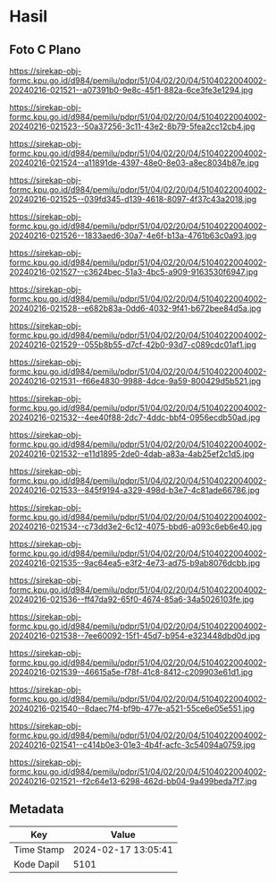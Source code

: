 # Hasil

## Foto C Plano

https://sirekap-obj-formc.kpu.go.id/d984/pemilu/pdpr/51/04/02/20/04/5104022004002-20240216-021521--a07391b0-9e8c-45f1-882a-6ce3fe3e1294.jpg

https://sirekap-obj-formc.kpu.go.id/d984/pemilu/pdpr/51/04/02/20/04/5104022004002-20240216-021523--50a37256-3c11-43e2-8b79-5fea2cc12cb4.jpg

https://sirekap-obj-formc.kpu.go.id/d984/pemilu/pdpr/51/04/02/20/04/5104022004002-20240216-021524--a11891de-4397-48e0-8e03-a8ec8034b87e.jpg

https://sirekap-obj-formc.kpu.go.id/d984/pemilu/pdpr/51/04/02/20/04/5104022004002-20240216-021525--039fd345-d139-4618-8097-4f37c43a2018.jpg

https://sirekap-obj-formc.kpu.go.id/d984/pemilu/pdpr/51/04/02/20/04/5104022004002-20240216-021526--1833aed6-30a7-4e6f-b13a-4761b63c0a93.jpg

https://sirekap-obj-formc.kpu.go.id/d984/pemilu/pdpr/51/04/02/20/04/5104022004002-20240216-021527--c3624bec-51a3-4bc5-a909-9163530f6947.jpg

https://sirekap-obj-formc.kpu.go.id/d984/pemilu/pdpr/51/04/02/20/04/5104022004002-20240216-021528--e682b83a-0dd6-4032-9f41-b672bee84d5a.jpg

https://sirekap-obj-formc.kpu.go.id/d984/pemilu/pdpr/51/04/02/20/04/5104022004002-20240216-021529--055b8b55-d7cf-42b0-93d7-c089cdc01af1.jpg

https://sirekap-obj-formc.kpu.go.id/d984/pemilu/pdpr/51/04/02/20/04/5104022004002-20240216-021531--f66e4830-9988-4dce-9a59-800429d5b521.jpg

https://sirekap-obj-formc.kpu.go.id/d984/pemilu/pdpr/51/04/02/20/04/5104022004002-20240216-021532--4ee40f88-2dc7-4ddc-bbf4-0956ecdb50ad.jpg

https://sirekap-obj-formc.kpu.go.id/d984/pemilu/pdpr/51/04/02/20/04/5104022004002-20240216-021532--e11d1895-2de0-4dab-a83a-4ab25ef2c1d5.jpg

https://sirekap-obj-formc.kpu.go.id/d984/pemilu/pdpr/51/04/02/20/04/5104022004002-20240216-021533--845f9194-a329-498d-b3e7-4c81ade66786.jpg

https://sirekap-obj-formc.kpu.go.id/d984/pemilu/pdpr/51/04/02/20/04/5104022004002-20240216-021534--c73dd3e2-6c12-4075-bbd6-a093c6eb6e40.jpg

https://sirekap-obj-formc.kpu.go.id/d984/pemilu/pdpr/51/04/02/20/04/5104022004002-20240216-021535--9ac64ea5-e3f2-4e73-ad75-b9ab8076dcbb.jpg

https://sirekap-obj-formc.kpu.go.id/d984/pemilu/pdpr/51/04/02/20/04/5104022004002-20240216-021536--ff47da92-65f0-4674-85a6-34a5026103fe.jpg

https://sirekap-obj-formc.kpu.go.id/d984/pemilu/pdpr/51/04/02/20/04/5104022004002-20240216-021538--7ee60092-15f1-45d7-b954-e323448dbd0d.jpg

https://sirekap-obj-formc.kpu.go.id/d984/pemilu/pdpr/51/04/02/20/04/5104022004002-20240216-021539--46615a5e-f78f-41c8-8412-c209903e61d1.jpg

https://sirekap-obj-formc.kpu.go.id/d984/pemilu/pdpr/51/04/02/20/04/5104022004002-20240216-021540--8daec7f4-bf9b-477e-a521-55ce6e05e551.jpg

https://sirekap-obj-formc.kpu.go.id/d984/pemilu/pdpr/51/04/02/20/04/5104022004002-20240216-021541--c414b0e3-01e3-4b4f-acfc-3c54094a0759.jpg

https://sirekap-obj-formc.kpu.go.id/d984/pemilu/pdpr/51/04/02/20/04/5104022004002-20240216-021521--f2c64e13-6298-462d-bb04-9a499beda7f7.jpg


## Metadata

| Key        | Value               |
| ---------- | ------------------- |
| Time Stamp | 2024-02-17 13:05:41 |
| Kode Dapil | 5101                |



